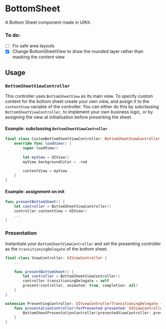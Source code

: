 # BottomSheet

A Bottom Sheet component made in UIKit.

### To do:
- [ ] Fix safe area layouts
- [x] Change BottomSheetView to draw the rounded layer rather than masking the content view

## Usage

### `BottomSheetViewController`
This controller uses `BottomSheetView` as its main view. To specify custom content for the bottom sheet create your own view, and assign it to the `contentView` variable of the controller. You can either do this by subclassing `BottomSheetViewController`, to implement your own business logic, or by assigning the view at initialisation before presenting the sheet.

#### Example: subclassing `BottomSheetViewController`

```swift
final class CustomBottomSheetViewController: BottomSheetViewController {
	override func loadView() {
		super.loadView()
		
		let myView = UIView()
		myView.backgroundColor = .red
		
		contentView = myView
	}
}
```

#### Example: assignment on init

```swift
func presentBottomSheet() {
	let controller = BottomSheetViewController()
	controller.contentView = UIView()
	...
}
```

### Presentation
Instantiate your `BottomSheetViewController` and set the presenting controller as the `transitioningDelegate` of the bottom sheet.

```swift
final class ViewController: UIViewController {
	...
	
	func presentBottomSheet() {
		let controller = BottomSheetViewController()
		controller.transitioningDelegate = self
		present(controller, animated: true, completion: nil)
	}
}

extension PresentingController: UIViewControllerTransitioningDelegate {
	func presentationController(forPresented presented: UIViewController, presenting: UIViewController?, source: UIViewController) -> UIPresentationController? {
		BottomSheetPresentationController(presentedViewController: presentedController, presenting: presenting)
    }
}
```